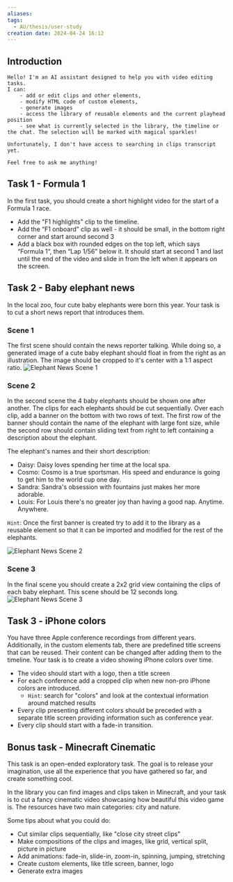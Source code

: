 ```yaml
---
aliases:
tags:
  - AU/thesis/user-study
creation date: 2024-04-24 16:12
---
```

## Introduction
```
Hello! I'm an AI assistant designed to help you with video editing tasks. 
I can:
	- add or edit clips and other elements,
	- modify HTML code of custom elements, 
	- generate images
	- access the library of reusable elements and the current playhead position
	- see what is currently selected in the library, the timeline or the chat. The selection will be marked with magical sparkles!
  
Unfortunately, I don't have access to searching in clips transcript yet.
  
Feel free to ask me anything!
```

## Task 1 - Formula 1
In the first task, you should create a short highlight video for the start of a Formula 1 race.
- Add the "F1 highlights" clip to the timeline.
- Add the “F1 onboard” clip as well - it should be small, in the bottom right corner and start around second 3
- Add a black box with rounded edges on the top left, which says “Formula 1“, then “Lap 1/56” below it. It should start at second 1 and last until the end of the video and slide in from the left when it appears on the screen.

## Task 2 - Baby elephant news
In the local zoo, four cute baby elephants were born this year. Your task is to cut a short news report that introduces them.
### Scene 1
The first scene should contain the news reporter talking. While doing so, a generated image of a cute baby elephant should float in from the right as an illustration. The image should be cropped to it's center with a 1:1 aspect ratio.
![Elephant News Scene 1](user-study-elephant-news-scene-1.png)
### Scene 2
In the second scene the 4 baby elephants should be shown one after another. The clips for each elephants should be cut sequentially. Over each clip, add a banner on the bottom with two rows of text. The first row of the banner should contain the name of the elephant with large font size, while the second row should contain sliding text from right to left containing a description about the elephant.

The elephant's names and their short description:
- Daisy: Daisy loves spending her time at the local spa.
- Cosmo: Cosmo is a true sportsman. His speed and endurance is going to get him to the world cup one day.
- Sandra: Sandra's obsession with fountains just makes her more adorable.
- Louis: For Louis there's no greater joy than having a good nap. Anytime. Anywhere.

`Hint`: Once the first banner is created try to add it to the library as a reusable element so that it can be imported and modified for the rest of the elephants.

![Elephant News Scene 2](user-study-elephant-news-scene-2.png)
### Scene 3
In the final scene you should create a 2x2 grid view containing the clips of each baby elephant. This scene should be 12 seconds long. 
![Elephant News Scene 3](user-study-elephant-news-scene-3.png)

## Task 3 - iPhone colors
You have three Apple conference recordings from different years. Additionally, in the custom elements tab, there are predefined title screens that can be reused. Their content can be changed after adding them to the timeline.
Your task is to create a video showing iPhone colors over time. 
- The video should start with a logo, then a title screen 
- For each conference add a cropped clip when new non-pro iPhone colors are introduced. 
	- `Hint`: search for "colors" and look at the contextual information around matched results
- Every clip presenting different colors should be preceded with a separate title screen providing information such as conference year. 
- Every clip should start with a fade-in transition.

## Bonus task - Minecraft Cinematic

This task is an open-ended exploratory task. The goal is to release your imagination, use all the experience that you have gathered so far, and create something cool.

In the library you can find images and clips taken in Minecraft, and your task is to cut a fancy cinematic video showcasing how beautiful this video game is. The resources have two main categories: city and nature.

Some tips about what you could do:
- Cut similar clips sequentially, like "close city street clips"
- Make compositions of the clips and images, like grid, vertical split, picture in picture
- Add animations: fade-in, slide-in, zoom-in, spinning, jumping, stretching
- Create custom elements, like title screen, banner, logo
- Generate extra images



